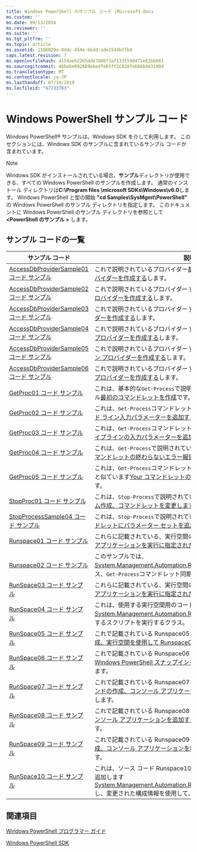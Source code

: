 ```yaml
---
title: Windows PowerShell のサンプル コード |Microsoft Docs
ms.custom: ''
ms.date: 09/13/2016
ms.reviewer: ''
ms.suite: ''
ms.tgt_pltfrm: ''
ms.topic: article
ms.assetid: 1106829a-8ddc-454e-bbdd-ade15d4bffb4
caps.latest.revision: 7
ms.openlocfilehash: 4154aeb22b5dde7806f3af133559d471e82bb981
ms.sourcegitcommit: 46bebe692689ebedfe65ff2c828fe666b443198d
ms.translationtype: MT
ms.contentlocale: ja-JP
ms.lasthandoff: 07/10/2019
ms.locfileid: "67733783"
---
```

# <a name="windows-powershell-sample-code"></a>Windows PowerShell サンプル コード

Windows PowerShell® サンプルは、Windows SDK を介して利用します。 このセクションには、Windows SDK のサンプルに含まれているサンプル コードが含まれています。

> [!NOTE]
> Windows SDK がインストールされている場合、**サンプル**ディレクトリが使用できる、すべての Windows PowerShell のサンプルを作成します。 通常のインストール ディレクトリは**C:\Program files \microsoft SDKs\Windows\v6.0**します。 Windows PowerShell と型の開始 **"cd Samples\SysMgmt\PowerShell"** の Windows PowerShell のサンプル ディレクトリを指定します。 このドキュメントに Windows PowerShell のサンプル ディレクトリを参照として **\<PowerShell のサンプル >** します。

## <a name="sample-code-listing"></a>サンプル コードの一覧

|サンプル コード|説明|
|-----------------|-----------------|
|[AccessDbProviderSample01 コード サンプル](./accessdbprovidersample01-code-sample.md)|これで説明されているプロバイダー[基本的な Windows PowerShell プロバイダーを作成する](./creating-a-basic-windows-powershell-provider.md)します。|
|[AccessDbProviderSample02 コード サンプル](./accessdbprovidersample02-code-sample.md)|これで説明されているプロバイダー [Windows PowerShell ドライブ プロバイダーを作成する](./creating-a-windows-powershell-drive-provider.md)します。|
|[AccessDbProviderSample03 コード サンプル](./accessdbprovidersample03-code-sample.md)|これで説明されているプロバイダー [Windows PowerShell 項目プロバイダーを作成する](./creating-a-windows-powershell-item-provider.md)します。|
|[AccessDbProviderSample04 コード サンプル](./accessdbprovidersample04-code-sample.md)|これで説明されているプロバイダー [Windows PowerShell コンテナー プロバイダーを作成する](./creating-a-windows-powershell-container-provider.md)します。|
|[AccessDbProviderSample05 コード サンプル](./accessdbprovidersample05-code-sample.md)|これで説明されているプロバイダー [Windows PowerShell ナビゲーション プロバイダーを作成する](./creating-a-windows-powershell-navigation-provider.md)します。|
|[AccessDbProviderSample06 コード サンプル](./accessdbprovidersample06-code-sample.md)|これで説明されているプロバイダー [Windows PowerShell コンテンツ プロバイダーを作成する](./creating-a-windows-powershell-content-provider.md)します。|
|[GetProc01 コード サンプル](./getproc01-code-samples.md)|これは、基本的な`Get-Process`で説明されているコマンドレット サンプル[最初のコマンドレットを作成](../cmdlet/creating-a-cmdlet-without-parameters.md)です。|
|[GetProc02 コード サンプル](./getproc02-code-samples.md)|これは、`Get-Process`コマンドレットのサンプルが記載[プロセス コマンド ライン入力パラメーターを追加する](../cmdlet/adding-parameters-that-process-command-line-input.md)します。|
|[GetProc03 コード サンプル](./getproc03-code-samples.md)|これは、`Get-Process`コマンドレットのサンプルが記載[そのプロセス パイプラインの入力パラメーターを追加する](../cmdlet/adding-parameters-that-process-pipeline-input.md)します。|
|[GetProc04 コード サンプル](./getproc04-code-samples.md)|これは、`Get-Process`で説明されているコマンドレット サンプル[Your コマンドレットの終わらないエラー報告の追加](../cmdlet/adding-non-terminating-error-reporting-to-your-cmdlet.md)します。|
|[GetProc05 コード サンプル](./getproc05-code-samples.md)|これは、`Get-Process`コマンドレットで説明されているコマンドレットと似ています[Your コマンドレットの終わらないエラー報告の追加](../cmdlet/adding-non-terminating-error-reporting-to-your-cmdlet.md)します。|
|[StopProc01 コード サンプル](./stopproc01-code-samples.md)|これは、`Stop-Process`で説明されているコマンドレット サンプル[システム作成、コマンドレットを変更します](../cmdlet/creating-a-cmdlet-that-modifies-the-system.md)します。|
|[StopProcessSample04 コード サンプル](./stopprocesssample04-code-samples.md)|これは、`Stop-Process`で説明されているコマンドレット サンプル[コマンドレットにパラメーター セットを追加する](../cmdlet/adding-parameter-sets-to-a-cmdlet.md)します。|
|[Runspace01 コード サンプル](./runspace01-code-samples.md)|これらに記載されている、実行空間のコード サンプルは、[コンソール アプリケーションを実行に指定されたコマンドを作成する](/dotnet/csharp/programming-guide/inside-a-program/hello-world-your-first-program)します。|
|[Runspace02 コード サンプル](./runspace02-code-samples.md)|このサンプルでは、 [System.Management.Automation.Runspaceinvoke](/dotnet/api/System.Management.Automation.RunspaceInvoke)を実行するクラス、`Get-Process`コマンドレット同期的にします。|
|[RunSpace03 コード サンプル](./runspace03-code-samples.md)|これらに記載されている、実行空間のコード サンプルは、[コンソール アプリケーションを実行に指定されたスクリプトを作成する](fd)します。|
|[RunSpace04 コード サンプル](./runspace04-code-samples.md)|これは、使用する実行空間用のコード サンプル、 [System.Management.Automation.Runspaceinvoke](/dotnet/api/System.Management.Automation.RunspaceInvoke)終了エラーを生成するスクリプトを実行するクラス。|
|[RunSpace05 コード サンプル](./runspace05-code-sample.md)|これで記載されている Runspace05 サンプルのソース コードは、[構成、実行空間を使用して RunspaceConfiguration](https://msdn.microsoft.com/en-us/42681d19-2d05-4975-befd-afb1990e79b2)します。|
|[RunSpace06 コード サンプル](./runspace06-code-sample.md)|これで記載されている Runspace06 サンプルのソース コードは、 [、Windows PowerShell スナップインを使用して、実行空間を構成する](https://msdn.microsoft.com/en-us/a7289ee8-9732-49ee-91c7-d533e9538b83)します。|
|[RunSpace07 コード サンプル](./runspace07-code-sample.md)|これで記載されている Runspace07 サンプルのソース コードは、[コマンドの作成、コンソール アプリケーションを追加しますパイプラインに](https://msdn.microsoft.com/en-us/01eb7808-e97b-4905-80be-9e2fa38c262e)します。|
|[RunSpace08 コード サンプル](./runspace08-code-sample.md)|これで記載されている Runspace08 サンプルのソース コードは、 [、コンソール アプリケーションを追加するパラメーターを作成コマンド](https://msdn.microsoft.com/en-us/848b2b46-60f1-4a86-b448-cfc7c0cccfba)します。|
|[RunSpace09 コード サンプル](./runspace09-code-sample.md)|これで記載されている Runspace09 サンプルのソース コードは、[作成、コンソール アプリケーションを呼び出す非同期をパイプライン](https://msdn.microsoft.com/en-us/198c1c94-2a06-457e-93ce-c0d910618e47)します。|
|[RunSpace10 コード サンプル](./runspace10-code-sample.md)|これは、ソース コード Runspace10 サンプルでは、コマンドレットを追加します[System.Management.Automation.Runspaces.Runspaceconfiguration](/dotnet/api/System.Management.Automation.Runspaces.RunspaceConfiguration)し、変更された構成情報を使用して、実行空間を作成します。|

## <a name="see-also"></a>関連項目

[Windows PowerShell プログラマー ガイド](./windows-powershell-programmer-s-guide.md)

[Windows PowerShell SDK](../windows-powershell-reference.md)